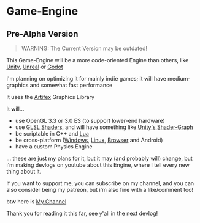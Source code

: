 # Game-Engine
## Pre-Alpha Version

> WARNING: The Current Version may be outdated!

This Game-Engine will be a more code-oriented Engine than others, like [Unity](https://unity.com/), [Unreal](https://www.unrealengine.com/en-US) or [Godot](https://godotengine.org/)

I'm planning on optimizing it for mainly indie games; it will have medium-graphics and somewhat fast performance

It uses the [Artifex](https://github.com/VS-dev-cpu/Artifex) Graphics Library

It will...
- use OpenGL 3.3 or 3.0 ES (to support lower-end hardware)
- use [GLSL Shaders](https://learnopengl.com/Getting-started/Shaders), and will have something like [Unity's Shader-Graph](https://unity.com/features/shader-graph)
- be scriptable in C++ and [Lua](https://www.lua.org/about.html)
- be cross-platform ([Windows](https://www.mingw-w64.org/), [Linux](https://gcc.gnu.org/), [Browser](https://emscripten.org/) and Android)
- have a custom Physics Engine

... these are just my plans for it, but it may (and probably will) change, but i'm making devlogs on youtube about this Engine,
where I tell every new thing about it.

If you want to support me, you can subscribe on my channel, and you can also consider being my patreon, but i'm also fine with a like/comment too!

btw here is [My Channel](https://www.youtube.com/channel/UCR8z9TUZnUDvs0XR0DUEnmw)

Thank you for reading it this far, see y'all in the next devlog!
